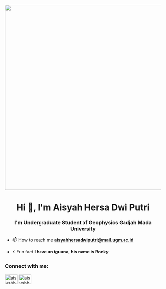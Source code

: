 <div align="center" width="500">
<img src="https://im.ezgif.com/tmp/ezgif-1-46c0d98411.gif" width="600">
</div>
<h1 align="center">Hi 👋, I'm Aisyah Hersa Dwi Putri</h1>
<h3 align="center">I'm Undergraduate Student of Geophysics Gadjah Mada University</h3>

- 📫 How to reach me **aisyahhersadwiputri@mail.ugm.ac.id**

- ⚡ Fun fact **I have an iguana, his name is Rocky**

<h3 align="left">Connect with me:</h3>
<p align="left">
<a href="https://linkedin.com/in/aisyahhersadwiputri" target="blank"><img align="center" src="https://raw.githubusercontent.com/rahuldkjain/github-profile-readme-generator/master/src/images/icons/Social/linked-in-alt.svg" alt="aisyahhersadwiputri" height="30" width="40" /></a>
<a href="https://instagram.com/aisyahhersaa" target="blank"><img align="center" src="https://raw.githubusercontent.com/rahuldkjain/github-profile-readme-generator/master/src/images/icons/Social/instagram.svg" alt="aisyahhersaa" height="30" width="40" /></a>
</p>
